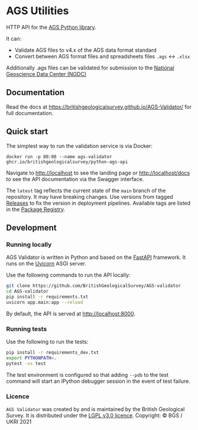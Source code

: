 # AGS Utilities

HTTP API for the [AGS Python library](https://gitlab.com/ags-data-format-wg/ags-python-library).

It can:

- Validate AGS files to v4.x of the AGS data format standard
- Convert between AGS format files and spreadsheets files `.ags` <-> `.xlsx`

Additionally .ags files can be validated for submission to the [National Geoscience Data Center (NGDC)](http://transfer.bgs.ac.uk/ingestion)


## Documentation

Read the docs at https://britishgeologicalsurvey.github.io/AGS-Validator/ for full documentation.


## Quick start

The simplest way to run the validation service is via Docker:

```
docker run -p 80:80 --name ags-validator ghcr.io/britishgeologicalsurvey/python-ags-api
```

Navigate to [http://localhost](http://localhost) to see the landing page or
[http://localhost/docs](http://localhost/docs) to see the API documentation via
the Swagger interface.

The `latest` tag reflects the current state of the `main` branch of the
repository.
It may have breaking changes.
Use versions from tagged [Releases](https://github.com/BritishGeologicalSurvey/AGS-Validator/releases) to fix the version in deployment pipelines.
Available tags are listed in the [Package Registry](https://github.com/BritishGeologicalSurvey/AGS-Validator/pkgs/container/python-ags-api).



## Development

### Running locally

AGS Validator is written in Python and based on the
[FastAPI](https://fastapi.tiangolo.com/) framework.
It runs on the [Uvicorn](https://www.uvicorn.org/) ASGI server.

Use the following commands to run the API locally:

```bash
git clone https://github.com/BritishGeologicalSurvey/AGS-validator
cd AGS-validator
pip install -r requirements.txt
uvicorn app.main:app --reload
```

By default, the API is served at
[http://localhost:8000](http://localhost:8000).

### Running tests

Use the following to run the tests:

```bash
pip install -r requirements_dev.txt
export PYTHONPATH=.
pytest -vs test
```

The test environment is configured so that adding `--pdb` to the test command
will start an IPython debugger session in the event of test failure.


### Licence

`AGS Validator` was created by and is maintained by the British Geological Survey.
It is distributed under the [LGPL v3.0 licence](LICENSE).
Copyright: © BGS / UKRI 2021
